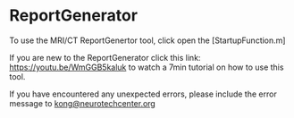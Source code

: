 # ReportGenerator
To use the MRI/CT ReportGenertor tool, click open the [StartupFunction.m]

If you are new to the ReportGenerator click this link: https://youtu.be/WmGGB5kaluk
to watch a 7min tutorial on how to use this tool.

If you have encountered any unexpected errors, please include the error message to kong@neurotechcenter.org
